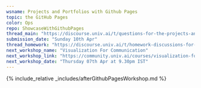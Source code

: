 ```yaml
---
wsname: Projects and Portfolios with Github Pages
topic: the GitHub Pages
color: Ops
repo: ShowcaseWithGithubPages
thread_main: "https://discourse.univ.ai/t/questions-for-the-projects-and-portfolios-with-github-pages-workshop/16310?u=bbhaskar8"
submission_date: "Sunday 10th Apr"
thread_homework: "https://discourse.univ.ai/t/homework-discussions-for-the-projects-and-portfolios-with-github-pages-workshop/16312?u=bbhaskar8"
next_workshop_name: "Visualization For Communication"
next_workshop_link: "https://community.univ.ai/courses/visualization-for-communication/"
next_workshop_date: "Thursday 07th Apr at 9.30pm IST"
---
```


{% include_relative _includes/afterGithubPagesWorkshop.md %}
